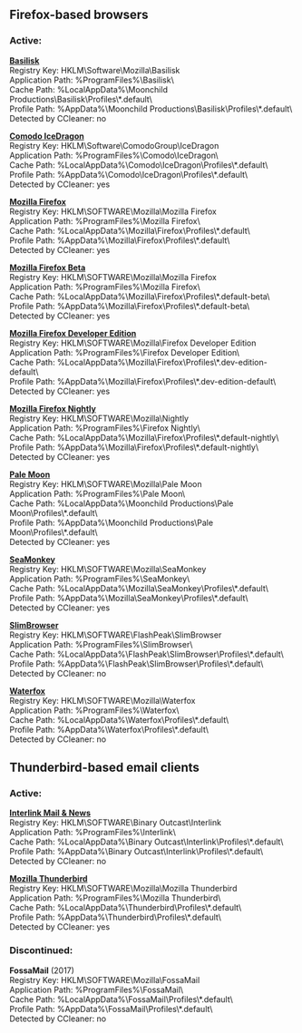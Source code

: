 ## Firefox-based browsers ##

### Active: ####

**[Basilisk](https://www.basilisk-browser.org/)**  
Registry Key: HKLM\\Software\\Mozilla\\Basilisk  
Application Path: %ProgramFiles%\\Basilisk\\  
Cache Path: %LocalAppData%\\Moonchild Productions\\Basilisk\\Profiles\\\*.default\\  
Profile Path: %AppData%\\Moonchild Productions\\Basilisk\\Profiles\\\*.default\\  
Detected by CCleaner: no

**[Comodo IceDragon](https://www.comodo.com/home/browsers-toolbars/browser.php)**  
Registry Key: HKLM\\Software\\ComodoGroup\\IceDragon  
Application Path: %ProgramFiles%\\Comodo\\IceDragon\\  
Cache Path: %LocalAppData%\\Comodo\\IceDragon\\Profiles\\\*.default\\  
Profile Path: %AppData%\\Comodo\\IceDragon\\Profiles\\\*.default\\  
Detected by CCleaner: yes

**[Mozilla Firefox](https://www.mozilla.org/firefox/)**  
Registry Key: HKLM\\SOFTWARE\\Mozilla\\Mozilla Firefox  
Application Path: %ProgramFiles%\\Mozilla Firefox\\  
Cache Path: %LocalAppData%\\Mozilla\\Firefox\\Profiles\\\*.default\\  
Profile Path: %AppData%\\Mozilla\\Firefox\\Profiles\\\*.default\\  
Detected by CCleaner: yes

**[Mozilla Firefox Beta](https://www.mozilla.org/firefox/channel/desktop/)**  
Registry Key: HKLM\\SOFTWARE\\Mozilla\\Mozilla Firefox  
Application Path: %ProgramFiles%\\Mozilla Firefox\\  
Cache Path: %LocalAppData%\\Mozilla\\Firefox\\Profiles\\\*.default-beta\\  
Profile Path: %AppData%\\Mozilla\\Firefox\\Profiles\\\*.default-beta\\  
Detected by CCleaner: yes

**[Mozilla Firefox Developer Edition](https://www.mozilla.org/firefox/channel/desktop/)**  
Registry Key: HKLM\\SOFTWARE\\Mozilla\\Firefox Developer Edition  
Application Path: %ProgramFiles%\\Firefox Developer Edition\\  
Cache Path: %LocalAppData%\\Mozilla\\Firefox\\Profiles\\\*.dev-edition-default\\  
Profile Path: %AppData%\\Mozilla\\Firefox\\Profiles\\\*.dev-edition-default\\  
Detected by CCleaner: yes

**[Mozilla Firefox Nightly](https://www.mozilla.org/firefox/channel/desktop/)**  
Registry Key: HKLM\\SOFTWARE\\Mozilla\\Nightly  
Application Path: %ProgramFiles%\\Firefox Nightly\\  
Cache Path: %LocalAppData%\\Mozilla\\Firefox\\Profiles\\\*.default-nightly\\  
Profile Path: %AppData%\\Mozilla\\Firefox\\Profiles\\\*.default-nightly\\  
Detected by CCleaner: yes

**[Pale Moon](https://www.palemoon.org)**  
Registry Key: HKLM\\SOFTWARE\\Mozilla\\Pale Moon  
Application Path: %ProgramFiles%\\Pale Moon\\  
Cache Path: %LocalAppData%\\Moonchild Productions\\Pale Moon\\Profiles\\\*.default\\  
Profile Path: %AppData%\\Moonchild Productions\\Pale Moon\\Profiles\\\*.default\\  
Detected by CCleaner: yes

**[SeaMonkey](https://www.seamonkey-project.org)**  
Registry Key: HKLM\\SOFTWARE\\Mozilla\\SeaMonkey  
Application Path: %ProgramFiles%\\SeaMonkey\\  
Cache Path: %LocalAppData%\\Mozilla\\SeaMonkey\\Profiles\\\*.default\\  
Profile Path: %AppData%\\Mozilla\\SeaMonkey\\Profiles\\\*.default\\  
Detected by CCleaner: yes

**[SlimBrowser](https://www.slimbrowser.net)**  
Registry Key: HKLM\\SOFTWARE\\FlashPeak\\SlimBrowser  
Application Path: %ProgramFiles%\\SlimBrowser\\  
Cache Path: %LocalAppData%\\FlashPeak\\SlimBrowser\\Profiles\\\*.default\\  
Profile Path: %AppData%\\FlashPeak\\SlimBrowser\\Profiles\\\*.default\\  
Detected by CCleaner: no

**[Waterfox](https://www.waterfox.net)**  
Registry Key: HKLM\\SOFTWARE\\Mozilla\\Waterfox  
Application Path: %ProgramFiles%\\Waterfox\\  
Cache Path: %LocalAppData%\\Waterfox\\Profiles\\\*.default\\  
Profile Path: %AppData%\\Waterfox\\Profiles\\\*.default\\  
Detected by CCleaner: no

## Thunderbird-based email clients ##

### Active: ####

**[Interlink Mail & News](http://binaryoutcast.com/projects/interlink/)**  
Registry Key: HKLM\\SOFTWARE\\Binary Outcast\\Interlink  
Application Path: %ProgramFiles%\\Interlink\\  
Cache Path: %LocalAppData%\\Binary Outcast\\Interlink\\Profiles\\\*.default\\  
Profile Path: %AppData%\\Binary Outcast\\Interlink\\Profiles\\\*.default\\  
Detected by CCleaner: no

**[Mozilla Thunderbird](https://www.thunderbird.net)**  
Registry Key: HKLM\\SOFTWARE\\Mozilla\\Mozilla Thunderbird  
Application Path: %ProgramFiles%\\Mozilla Thunderbird\\  
Cache Path: %LocalAppData%\\Thunderbird\\Profiles\\\*.default\\  
Profile Path: %AppData%\\Thunderbird\\Profiles\\\*.default\\  
Detected by CCleaner: yes

### Discontinued: ###

**FossaMail** (2017)  
Registry Key: HKLM\\SOFTWARE\\Mozilla\\FossaMail  
Application Path: %ProgramFiles%\\FossaMail\\  
Cache Path: %LocalAppData%\\FossaMail\\Profiles\\\*.default\\  
Profile Path: %AppData%\\FossaMail\\Profiles\\\*.default\\  
Detected by CCleaner: no

